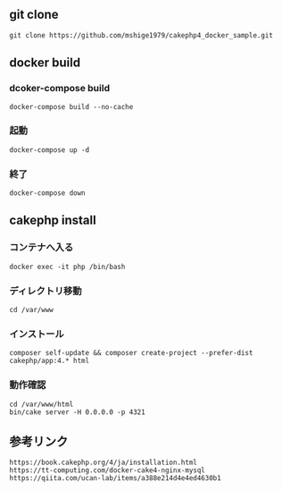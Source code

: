 ## git clone

    git clone https://github.com/mshige1979/cakephp4_docker_sample.git

## docker build

### dcoker-compose build

    docker-compose build --no-cache

### 起動

    docker-compose up -d

### 終了

    docker-compose down

## cakephp install

### コンテナへ入る

    docker exec -it php /bin/bash

### ディレクトリ移動

    cd /var/www

### インストール

    composer self-update && composer create-project --prefer-dist cakephp/app:4.* html

### 動作確認

    cd /var/www/html
    bin/cake server -H 0.0.0.0 -p 4321

## 参考リンク

    https://book.cakephp.org/4/ja/installation.html
    https://tt-computing.com/docker-cake4-nginx-mysql
    https://qiita.com/ucan-lab/items/a388e214d4e4ed4630b1

